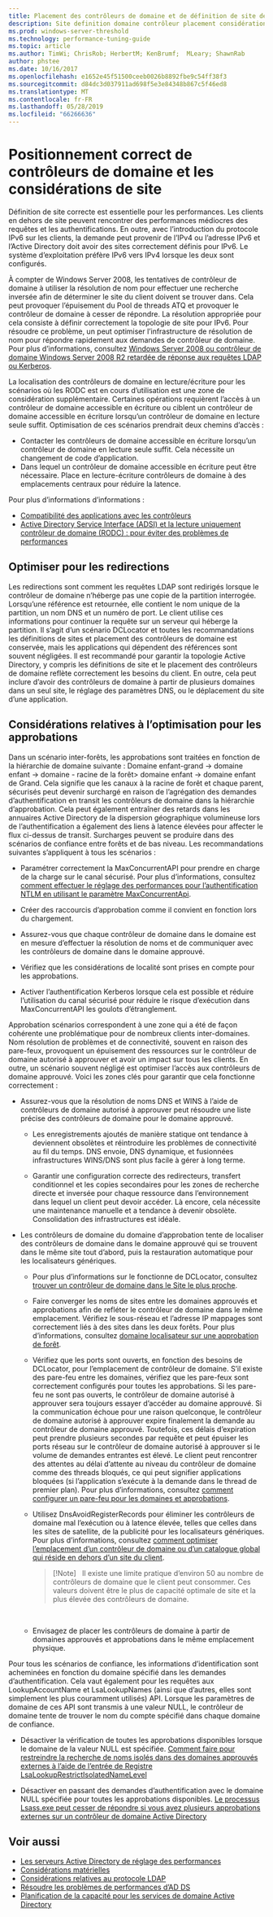 ```yaml
---
title: Placement des contrôleurs de domaine et de définition de site de réglage des performances d’AD DS
description: Site definition domaine contrôleur placement considérations et de réglage des performances d’Active Directory.
ms.prod: windows-server-threshold
ms.technology: performance-tuning-guide
ms.topic: article
ms.author: TimWi; ChrisRob; HerbertM; KenBrumf;  MLeary; ShawnRab
author: phstee
ms.date: 10/16/2017
ms.openlocfilehash: e1652e45f51500ceeb0026b8892fbe9c54ff38f3
ms.sourcegitcommit: d84dc3d037911ad698f5e3e84348b867c5f46ed8
ms.translationtype: MT
ms.contentlocale: fr-FR
ms.lasthandoff: 05/28/2019
ms.locfileid: "66266636"
---
```

# <a name="proper-placement-of-domain-controllers-and-site-considerations"></a>Positionnement correct de contrôleurs de domaine et les considérations de site

Définition de site correcte est essentielle pour les performances. Les clients en dehors de site peuvent rencontrer des performances médiocres des requêtes et les authentifications. En outre, avec l’introduction du protocole IPv6 sur les clients, la demande peut provenir de l’IPv4 ou l’adresse IPv6 et l’Active Directory doit avoir des sites correctement définis pour IPv6. Le système d’exploitation préfère IPv6 vers IPv4 lorsque les deux sont configurés.

À compter de Windows Server 2008, les tentatives de contrôleur de domaine à utiliser la résolution de nom pour effectuer une recherche inversée afin de déterminer le site du client doivent se trouver dans. Cela peut provoquer l’épuisement du Pool de threads ATQ et provoquer le contrôleur de domaine à cesser de répondre. La résolution appropriée pour cela consiste à définir correctement la topologie de site pour IPv6. Pour résoudre ce problème, un peut optimiser l’infrastructure de résolution de nom pour répondre rapidement aux demandes de contrôleur de domaine. Pour plus d’informations, consultez [Windows Server 2008 ou contrôleur de domaine Windows Server 2008 R2 retardée de réponse aux requêtes LDAP ou Kerberos](https://support.microsoft.com/kb/2668820).

La localisation des contrôleurs de domaine en lecture/écriture pour les scénarios où les RODC est en cours d’utilisation est une zone de considération supplémentaire.  Certaines opérations requièrent l’accès à un contrôleur de domaine accessible en écriture ou ciblent un contrôleur de domaine accessible en écriture lorsqu’un contrôleur de domaine en lecture seule suffit.  Optimisation de ces scénarios prendrait deux chemins d’accès :
-   Contacter les contrôleurs de domaine accessible en écriture lorsqu’un contrôleur de domaine en lecture seule suffit.  Cela nécessite un changement de code d’application.
-   Dans lequel un contrôleur de domaine accessible en écriture peut être nécessaire.  Place en lecture-écriture contrôleurs de domaine à des emplacements centraux pour réduire la latence.

Pour plus d’informations d’informations :
-   [Compatibilité des applications avec les contrôleurs](https://technet.microsoft.com/library/cc772597.aspx)
-   [Active Directory Service Interface (ADSI) et la lecture uniquement contrôleur de domaine (RODC) : pour éviter des problèmes de performances](https://blogs.technet.microsoft.com/fieldcoding/2012/06/24/active-directory-service-interface-adsi-and-the-read-only-domain-controller-rodc-avoiding-performance-issues/)

## <a name="optimize-for-referrals"></a>Optimiser pour les redirections

Les redirections sont comment les requêtes LDAP sont redirigés lorsque le contrôleur de domaine n’héberge pas une copie de la partition interrogée. Lorsqu’une référence est retournée, elle contient le nom unique de la partition, un nom DNS et un numéro de port. Le client utilise ces informations pour continuer la requête sur un serveur qui héberge la partition. Il s’agit d’un scénario DCLocator et toutes les recommandations les définitions de sites et placement des contrôleurs de domaine est conservée, mais les applications qui dépendent des références sont souvent négligées. Il est recommandé pour garantir la topologie Active Directory, y compris les définitions de site et le placement des contrôleurs de domaine reflète correctement les besoins du client. En outre, cela peut inclure d’avoir des contrôleurs de domaine à partir de plusieurs domaines dans un seul site, le réglage des paramètres DNS, ou le déplacement du site d’une application.

## <a name="optimization-considerations-for-trusts"></a>Considérations relatives à l’optimisation pour les approbations

Dans un scénario inter-forêts, les approbations sont traitées en fonction de la hiérarchie de domaine suivante : Domaine enfant-grand -&gt; domaine enfant -&gt; domaine - racine de la forêt&gt; domaine enfant -&gt; domaine enfant de Grand. Cela signifie que les canaux à la racine de forêt et chaque parent, sécurisés peut devenir surchargé en raison de l’agrégation des demandes d’authentification en transit les contrôleurs de domaine dans la hiérarchie d’approbation. Cela peut également entraîner des retards dans les annuaires Active Directory de la dispersion géographique volumineuse lors de l’authentification a également des liens à latence élevées pour affecter le flux ci-dessus de transit. Surcharges peuvent se produire dans des scénarios de confiance entre forêts et de bas niveau. Les recommandations suivantes s’appliquent à tous les scénarios :

-   Paramétrer correctement la MaxConcurrentAPI pour prendre en charge de la charge sur le canal sécurisé. Pour plus d’informations, consultez [comment effectuer le réglage des performances pour l’authentification NTLM en utilisant le paramètre MaxConcurrentApi](https://support.microsoft.com/kb/2688798/EN-US).

-   Créer des raccourcis d’approbation comme il convient en fonction lors du chargement.

-   Assurez-vous que chaque contrôleur de domaine dans le domaine est en mesure d’effectuer la résolution de noms et de communiquer avec les contrôleurs de domaine dans le domaine approuvé.

-   Vérifiez que les considérations de localité sont prises en compte pour les approbations.

-   Activer l’authentification Kerberos lorsque cela est possible et réduire l’utilisation du canal sécurisé pour réduire le risque d’exécution dans MaxConcurrentAPI les goulots d’étranglement.

Approbation scénarios correspondent à une zone qui a été de façon cohérente une problématique pour de nombreux clients inter-domaines. Nom résolution de problèmes et de connectivité, souvent en raison des pare-feux, provoquent un épuisement des ressources sur le contrôleur de domaine autorisé à approuver et avoir un impact sur tous les clients. En outre, un scénario souvent négligé est optimiser l’accès aux contrôleurs de domaine approuvé. Voici les zones clés pour garantir que cela fonctionne correctement :

-   Assurez-vous que la résolution de noms DNS et WINS à l’aide de contrôleurs de domaine autorisé à approuver peut résoudre une liste précise des contrôleurs de domaine pour le domaine approuvé.

    -   Les enregistrements ajoutés de manière statique ont tendance à deviennent obsolètes et réintroduire les problèmes de connectivité au fil du temps. DNS envoie, DNS dynamique, et fusionnées infrastructures WINS/DNS sont plus facile à gérer à long terme.

    -   Garantir une configuration correcte des redirecteurs, transfert conditionnel et les copies secondaires pour les zones de recherche directe et inversée pour chaque ressource dans l’environnement dans lequel un client peut devoir accéder. Là encore, cela nécessite une maintenance manuelle et a tendance à devenir obsolète. Consolidation des infrastructures est idéale.

-   Les contrôleurs de domaine du domaine d’approbation tente de localiser des contrôleurs de domaine dans le domaine approuvé qui se trouvent dans le même site tout d’abord, puis la restauration automatique pour les localisateurs génériques.

    -   Pour plus d’informations sur le fonctionne de DCLocator, consultez [trouver un contrôleur de domaine dans le Site le plus proche](https://technet.microsoft.com/library/cc978016.aspx).

    -   Faire converger les noms de sites entre les domaines approuvés et approbations afin de refléter le contrôleur de domaine dans le même emplacement. Vérifiez le sous-réseau et l’adresse IP mappages sont correctement liés à des sites dans les deux forêts. Pour plus d’informations, consultez [domaine localisateur sur une approbation de forêt](http://blogs.technet.com/b/askds/archive/2008/09/24/domain-locator-across-a-forest-trust.aspx).

    -   Vérifiez que les ports sont ouverts, en fonction des besoins de DCLocator, pour l’emplacement de contrôleur de domaine. S’il existe des pare-feu entre les domaines, vérifiez que les pare-feux sont correctement configurés pour toutes les approbations. Si les pare-feu ne sont pas ouverts, le contrôleur de domaine autorisé à approuver sera toujours essayer d’accéder au domaine approuvé. Si la communication échoue pour une raison quelconque, le contrôleur de domaine autorisé à approuver expire finalement la demande au contrôleur de domaine approuvé. Toutefois, ces délais d’expiration peut prendre plusieurs secondes par requête et peut épuiser les ports réseau sur le contrôleur de domaine autorisé à approuver si le volume de demandes entrantes est élevé. Le client peut rencontrer des attentes au délai d’attente au niveau du contrôleur de domaine comme des threads bloqués, ce qui peut signifier applications bloquées (si l’application s’exécute à la demande dans le thread de premier plan). Pour plus d’informations, consultez [comment configurer un pare-feu pour les domaines et approbations](https://support.microsoft.com/kb/179442).

    -   Utilisez DnsAvoidRegisterRecords pour éliminer les contrôleurs de domaine mal l’exécution ou à latence élevée, telles que celles dans les sites de satellite, de la publicité pour les localisateurs génériques. Pour plus d’informations, consultez [comment optimiser l’emplacement d’un contrôleur de domaine ou d’un catalogue global qui réside en dehors d’un site du client](https://support.microsoft.com/kb/306602).

        > [!Note]   Il existe une limite pratique d’environ 50 au nombre de contrôleurs de domaine que le client peut consommer. Ces valeurs doivent être le plus de capacité optimale de site et la plus élevée des contrôleurs de domaine.

         

    -   Envisagez de placer les contrôleurs de domaine à partir de domaines approuvés et approbations dans le même emplacement physique.

Pour tous les scénarios de confiance, les informations d’identification sont acheminées en fonction du domaine spécifié dans les demandes d’authentification. Cela vaut également pour les requêtes aux LookupAccountName et LsaLookupNames (ainsi que d’autres, elles sont simplement les plus couramment utilisés) API. Lorsque les paramètres de domaine de ces API sont transmis à une valeur NULL, le contrôleur de domaine tente de trouver le nom du compte spécifié dans chaque domaine de confiance.

-   Désactiver la vérification de toutes les approbations disponibles lorsque le domaine de la valeur NULL est spécifiée. [Comment faire pour restreindre la recherche de noms isolés dans des domaines approuvés externes à l’aide de l’entrée de Registre LsaLookupRestrictIsolatedNameLevel](https://support.microsoft.com/kb/818024)

-   Désactiver en passant des demandes d’authentification avec le domaine NULL spécifiée pour toutes les approbations disponibles. [Le processus Lsass.exe peut cesser de répondre si vous avez plusieurs approbations externes sur un contrôleur de domaine Active Directory](https://support.microsoft.com/kb/923241/EN-US)

## <a name="see-also"></a>Voir aussi
- [Les serveurs Active Directory de réglage des performances](index.md)
- [Considérations matérielles](hardware-considerations.md)
- [Considérations relatives au protocole LDAP](ldap-considerations.md)
- [Résoudre les problèmes de performances d’AD DS](troubleshoot.md) 
- [Planification de la capacité pour les services de domaine Active Directory](https://go.microsoft.com/fwlink/?LinkId=324566)